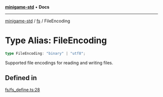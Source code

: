 [**minigame-std**](../../../README.md) • **Docs**

***

[minigame-std](../../../README.md) / [fs](../README.md) / FileEncoding

# Type Alias: FileEncoding

```ts
type FileEncoding: "binary" | "utf8";
```

Supported file encodings for reading and writing files.

## Defined in

[fs/fs\_define.ts:28](https://github.com/JiangJie/minigame-std/blob/c06988f76801881a43518a5e9723580f21a11a7f/src/std/fs/fs_define.ts#L28)
